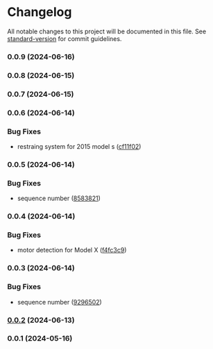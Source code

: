 # Changelog

All notable changes to this project will be documented in this file. See [standard-version](https://github.com/conventional-changelog/standard-version) for commit guidelines.

### 0.0.9 (2024-06-16)

### 0.0.8 (2024-06-15)

### 0.0.7 (2024-06-15)

### 0.0.6 (2024-06-14)


### Bug Fixes

* restraing system for 2015 model s ([cf11f02](https://github.com/teslahunt/tesla-vin/commit/cf11f020fbba3538ab7669f9c3d0a9904c7a83d9))

### 0.0.5 (2024-06-14)


### Bug Fixes

* sequence number ([8583821](https://github.com/teslahunt/tesla-vin/commit/8583821d2ef43fb63bf69661dc3ca708f7894aa6))

### 0.0.4 (2024-06-14)


### Bug Fixes

* motor detection for Model X ([f4fc3c9](https://github.com/teslahunt/tesla-vin/commit/f4fc3c9dd3a10b05982a5f1a20a050929a7e5eed))

### 0.0.3 (2024-06-14)


### Bug Fixes

* sequence number ([9296502](https://github.com/teslahunt/tesla-vin/commit/9296502b714635b91f734a9602e4487ce6c4fd6d))

### [0.0.2](https://github.com/teslahunt/tesla-vin/compare/v0.0.1...v0.0.2) (2024-06-13)

### 0.0.1 (2024-05-16)
